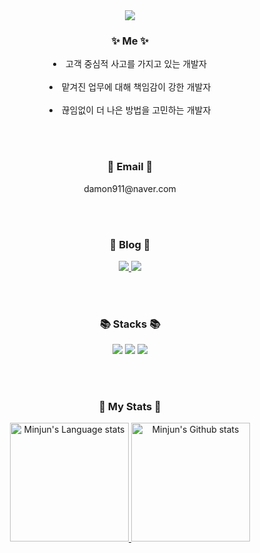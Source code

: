 <div align="center">
 
  <img src="https://capsule-render.vercel.app/api?type=waving&fontColor=703ee5&text=MinJun's%20GitHub&height=200&fontSize=60&desc=Welcome!&descAlignY=75&descAlign=70"/>
  
  <h3>✨ Me ✨</h3>
  <p>
    <li> 고객 중심적 사고를 가지고 있는 개발자 </li></br>
    <li> 맡겨진 업무에 대해 책임감이 강한 개발자</li></br>
    <li>끊임없이 더 나은 방법을 고민하는 개발자</li></br>
  </p>
  
  </br>
  
  <h3>📧 Email 📧</h3>
  damon911@naver.com
  
  </br></br>
  
  <h3>📖 Blog 📖</h3>
  <a href="https://damon-911.tistory.com" target="_blank">
    <img src="https://img.shields.io/badge/Tistory-535D6C?style=for-the-badge&logo=Tistory&logoColor=white"/>
  </a>
  <a href="https://www.notion.so/damon911/dc1729da68c84dc0a55366affca60db8" target="_blank">
    <img src="https://img.shields.io/badge/Notion-000000?style=for-the-badge&logo=Notion&logoColor=white"/>
  </a>

  </br></br>

  <h3>📚 Stacks 📚</h3>
  <img src="https://img.shields.io/badge/Java-007396?style=for-the-badge&logo=OpenJDK&logoColor=white"/>
  <img src="https://img.shields.io/badge/Kotlin-7F52FF?style=for-the-badge&logo=Kotlin&logoColor=white"/>
  <img src="https://img.shields.io/badge/Android-3DDC84?style=for-the-badge&logo=Android&logoColor=white"/>

  </br></br>
  
  <h3>👑 My Stats 👑</h3>
  <a href="https://github.com/anuraghazra/github-readme-stats">
    <img height=190 src="https://github-readme-stats-git-masterrstaa-rickstaa.vercel.app/api/top-langs/?username=damon-911&layout=compact&role=owner,collaborator&langs_count=6&hide_border=true&include_orgs=true&theme=tokyonight" alt="Minjun's Language stats" />
  </a>
  <a href="https://github.com/anuraghazra/github-readme-stats">
    <img height=190 src="https://github-readme-stats-git-masterrstaa-rickstaa.vercel.app/api?username=damon-911&role=owner,collaborator&show_icons=true&count_private=true&card_width=300&include_all_commits=true&include_orgs=true&theme=tokyonight" alt="Minjun's Github stats" />
  </a>
 
</div>
